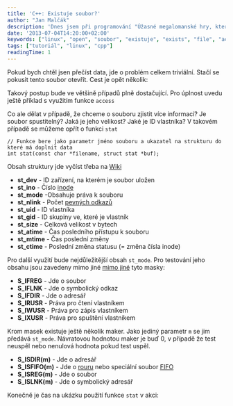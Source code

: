 ```yaml
---
title: 'C++: Existuje soubor?'
author: "Jan Malčák"
description: 'Dnes jsem při programování "Úžasné megalomanské hry, která mi určitě zajistí milióny" narazil na problém jak zjistit, zda soubor, který chci načíst existuje. '
date: '2013-07-04T14:20:00+02:00'
keywords: ["linux", "open", "soubor", "existuje", "exists", "file", "access", "stat"]
tags: ["tutoriál", "linux", "cpp"]
readingTime: 1
---
```


Pokud bych chtěl jsen přečíst data, jde o problém celkem triviální. Stačí se pokusit tento soubor otevřít. Cest je opět několik:

<script src="https://gist.github.com/malja/6d8ce3dbe39af056e0e690f8cdac3719.js?file=file_exists_open.cpp"></script>    

Takový postup bude ve většině případů plně dostačující. Pro úplnost uvedu ještě příklad s využitím funkce ``access``

<script src="https://gist.github.com/malja/6d8ce3dbe39af056e0e690f8cdac3719.js?file=file_exists_access.cpp"></script>

Co ale dělat v případě, že chceme o souboru zjistit více informací? Je soubor spustitelný? Jaká je jeho velikost? Jaké je ID vlastníka? V takovém případě se můžeme opřít o funkci ``stat``

    // Funkce bere jako parametr jméno souboru a ukazatel na strukturu do které má doplnit data
    int stat(const char *filename, struct stat *buf);
    
Obsah struktury jde vyčíst třeba na [Wiki](http://en.wikipedia.org/wiki/Stat_(system_call))

- **st_dev** - ID zařízení, na kterém je soubor uložen
- **st_ino** - Číslo [inode](http://cs.wikipedia.org/wiki/Inode)
- **st_mode** -Obsahuje práva k souboru
- **st_nlink** - Počet [pevných odkazů]("http://cs.wikipedia.org/wiki/Pevn%C3%BD_odkaz)
- **st_uid** - ID vlastníka 
- **st_gid** - ID skupiny ve, které je vlastník
- **st_size** - Celková velikost v bytech
- **st_atime** - Čas posledního přístupu k souboru
- **st_mtime** - Čas poslední změny
- **st_ctime** - Poslední změna statusu (= změna čísla inode)

Pro další využití bude nejdůležitější obsah ``st_mode``. Pro testování jeho obsahu jsou zavedeny mimo jiné [mimo jiné](http://pubs.opengroup.org/onlinepubs/7908799/xsh/sysstat.h.html) tyto masky:

- **S_IFREG** - Jde o soubor
- **S_IFLNK** - Jde o symbolický odkaz
- **S_IFDIR** - Jde o adresář
- **S_IRUSR** - Práva pro čtení vlastníkem
- **S_IWUSR** - Práva pro zápis vlastníkem
- **S_IXUSR** - Práva pro spuštění vlastníkem

Krom masek existuje ještě několik maker. Jako jediný parametr ``m`` se jim předává ``st_mode``. Návratovou hodnotou maker je buď 0, v případě že test neuspěl nebo nenulová hodnota pokud test uspěl.

- **S_ISDIR(m)** - Jde o adresář
- **S_ISFIFO(m)** - Jde o [rouru](http://cs.wikipedia.org/wiki/Roura_(Unix)) nebo speciální soubor [FIFO]("https://cs.wikipedia.org/wiki/Metoda_FIFO)
- **S_ISREG(m)** - Jde o soubor
- **S_ISLNK(m)** - Jde o symbolický adresář

Konečně je čas na ukázku použití funkce ``stat`` v akci: 

<script src="https://gist.github.com/malja/6d8ce3dbe39af056e0e690f8cdac3719.js?file=file_exists_stat.cpp"></script>